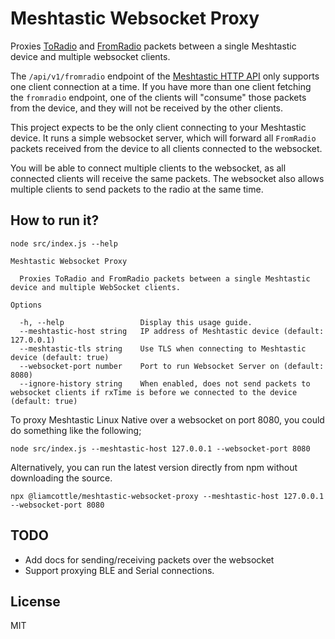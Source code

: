 # Meshtastic Websocket Proxy

Proxies [ToRadio](https://github.com/meshtastic/protobufs/blob/master/meshtastic/mesh.proto#L1426) and [FromRadio](https://github.com/meshtastic/protobufs/blob/master/meshtastic/mesh.proto#L1336) packets between a single Meshtastic device and multiple websocket clients.

The `/api/v1/fromradio` endpoint of the [Meshtastic HTTP API](https://meshtastic.org/docs/development/device/http-api/) only supports one client connection at a time. If you have more than one client fetching the `fromradio` endpoint, one of the clients will "consume" those packets from the device, and they will not be received by the other clients.

This project expects to be the only client connecting to your Meshtastic device. It runs a simple websocket server, which will forward all `FromRadio` packets received from the device to all clients connected to the websocket.

You will be able to connect multiple clients to the websocket, as all connected clients will receive the same packets. The websocket also allows multiple clients to send packets to the radio at the same time.

## How to run it?

```
node src/index.js --help
```

```
Meshtastic Websocket Proxy

  Proxies ToRadio and FromRadio packets between a single Meshtastic device and multiple WebSocket clients.                                                   

Options

  -h, --help                 Display this usage guide.
  --meshtastic-host string   IP address of Meshtastic device (default: 127.0.0.1)
  --meshtastic-tls string    Use TLS when connecting to Meshtastic device (default: true)
  --websocket-port number    Port to run Websocket Server on (default: 8080)
  --ignore-history string    When enabled, does not send packets to websocket clients if rxTime is before we connected to the device (default: true)
```

To proxy Meshtastic Linux Native over a websocket on port 8080, you could do something like the following;

```
node src/index.js --meshtastic-host 127.0.0.1 --websocket-port 8080
```

Alternatively, you can run the latest version directly from npm without downloading the source.

```
npx @liamcottle/meshtastic-websocket-proxy --meshtastic-host 127.0.0.1 --websocket-port 8080
```

## TODO

- Add docs for sending/receiving packets over the websocket
- Support proxying BLE and Serial connections.

## License

MIT
